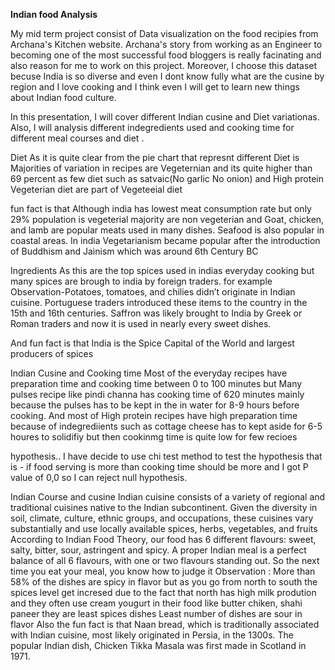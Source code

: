 
**Indian food Analysis**


My mid term project consist of Data visualization on the food recipies from Archana's Kitchen website. Archana's story from working as an Engineer to becoming one of the most successful food bloggers is really facinating and also reason for me to work on this project.
Moreover, I choose this dataset becuse India is so diverse and even I dont know fully what are the cusine by region  and  I love cooking and I think even I will get to learn new things about Indian food culture.

In this presentation, I will cover different  Indian cusine and Diet variationas. Also, I will analysis different indegredients used and cooking time  for different meal courses and diet .

Diet
As it is quite clear from the pie chart that represnt different Diet is Majorities of variation in recipes are Vegeternian  and its quite higher than  69  percent as  few diet such as satvaic(No garlic No onion) and High protein Vegeterian diet are part of Vegeteeial diet

fun fact is that  Although india has lowest meat consumption rate  but only 29% population is vegeterial majority are non vegeterian and Goat, chicken, and lamb are popular meats used in many dishes. Seafood is also popular in coastal areas.
In india Vegetarianism became popular after the introduction of Buddhism and Jainism which was around 6th Century BC

Ingredients 
As this are the top spices used in indias everyday cooking but many spices are brough to india by foreign traders. for example
Observation-Potatoes, tomatoes, and chilies didn’t originate in Indian cuisine. Portuguese traders introduced these items to the country in the 15th and 16th centuries. Saffron was likely brought to India by Greek or Roman traders and now it is used in nearly every sweet dishes.

And fun fact is that India is the Spice Capital of the World and largest producers of spices

Indian Cusine and Cooking time
Most of the everyday recipes  have preparation time and cooking time between 0 to 100 minutes but 
Many pulses recipe like pindi channa has cooking time of 620 minutes mainly because the pulses has to be kept in the in water for 8-9 hours before cooking. 
And most of High protein recipes have high preparation time because of indegrediients such as cottage cheese has to kept aside for 6-5 houres to solidifiy but then cookinmg time is quite low for few recioes

hypothesis.. I have decide to use chi test method to test the hypothesis that is - if food serving  is more than cooking time should be more and I got P value of 0,0 so I can reject null hypothesis.

Indian Course and cusine
Indian cuisine consists of a variety of regional and traditional cuisines native to the Indian subcontinent. Given the diversity in soil, climate, culture, ethnic groups, and occupations, these cuisines vary substantially and use locally available spices, herbs, vegetables, and fruits
According to Indian Food Theory, our food has 6 different flavours: sweet, salty, bitter, sour, astringent and spicy.
A proper Indian meal is a perfect balance of all 6 flavours, with one or two flavours standing out. So the next time you eat your meal, you know how to judge it
Observation :
More than 58% of the dishes are spicy in flavor but as you go from north to south the spices level get incresed due to the fact that north has high milk prodution and they often use cream yougurt in their food like butter chiken, shahi paneer they are least spices dishes 
Least number of dishes are sour in flavor
Also the fun fact is that Naan bread, which is traditionally associated with Indian cuisine, most likely originated in Persia, in the 1300s. The popular Indian dish, Chicken Tikka Masala was first made in Scotland in 1971.

